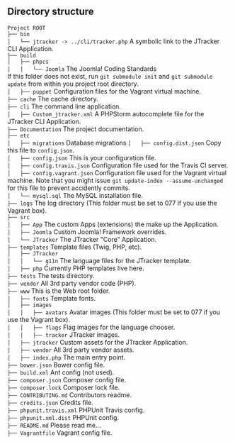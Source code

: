 ## Directory structure

`Project ROOT`<br />
`├── bin`<br />
`│   └── jtracker -> ../cli/tracker.php` A symbolic link to the JTracker CLI Application.<br />
`├── build`<br />
`│   ├── phpcs`<br />
`│   │   └── Joomla` The Joomla! Coding Standards<br />If this folder does not exist, run `git submodule init` and `git submodule update` from within you project root directory.<br />
`│   ├── puppet` Configuration files for the Vagrant virtual machine.<br />
`├── cache` The cache directory.<br />
`├── cli` The command line application.<br />
`│   ├── Custom_jtracker.xml` A PHPStorm autocomplete file for the JTracker CLI Application.<br />
`├── Documentation` The project documentation.<br />
`├── etc`<br />
`│   ├── migrations` Database migrations
`│   ├── config.dist.json` Copy this file to `config.json`.<br />
`│   ├── config.json` This is your configuration file.<br />
`│   ├── config.travis.json` Configuration file used for the Travis CI server.<br />
`│   ├── config.vagrant.json` Configuration file used for the Vagrant virtual machine. Note that you might issue `git update-index --assume-unchanged` for this file to prevent accidently commits.<br />
`│   └── mysql.sql` The MySQL installation file.<br />
`├── logs` The log directory (This folder must be set to 077 if you use the Vagrant box).<br />
`├── src`<br />
`│   ├── App` The custom Apps (extensions) the make up the Application.<br />
`│   ├── Joomla` Custom Joomla! Framework overrides.<br />
`│   └── JTracker` The JTracker "Core" Application.<br />
`├── templates` Template files (Twig, PHP, etc).<br />
`│   ├── JTracker`<br />
`│   │   └── g11n` The language files for the JTracker template.<br />
`│   ├── php` Currently PHP templates live here.<br />
`├── tests` The tests directory.<br />
`├── vendor` All 3rd party vendor code (PHP).<br />
`├── www` This is the Web root folder.<br />
`│   ├── fonts` Template fonts.<br />
`│   ├── images`<br />
`│   │   ├── avatars` Avatar images (This folder must be set to 077 if you use the Vagrant box).<br />
`│   │   ├── flags` Flag images for the language chooser.<br />
`│   │   ├── tracker` JTracker images.<br />
`│   ├── jtracker` Custom assets for the JTracker Application.<br />
`│   ├── vendor` All 3rd party vendor assets.<br />
`│   ├── index.php` The main entry point.<br />
`├── bower.json` Bower config file.<br />
`├── build.xml` Ant config (not used).<br />
`├── composer.json` Composer config file.<br />
`├── composer.lock` Composer lock file.<br />
`├── CONTRIBUTING.md` Contributors readme.<br />
`├── credits.json` Credits file.<br />
`├── phpunit.travis.xml` PHPUnit Travis config.<br />
`├── phpunit.xml.dist` PHPUnit config.<br />
`├── README.md` Please read me...<br />
`├── Vagrantfile` Vagrant config file.<br />

